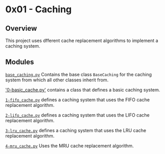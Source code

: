 # 0x01 - Caching

## Overview
This project uses dfferent cache replacement algorithms to implement a caching system.

## Modules
[`base_caching.py`](https://github.com/Wa2hingt0n/alx-backend/blob/main/0x01-caching/base_caching.py) Contains the base class `BaseCaching` for the caching system from which all other classes inherit from.

['0-basic_cache.py'](https://github.com/Wa2hingt0n/alx-backend/blob/main/0x01-caching/0-basic_cache.py) contains a class that defines a basic caching system.

[`1-fifo_cache.py`](https://github.com/Wa2hingt0n/alx-backend/blob/main/0x01-caching/1-fifo_cache.py) defines a caching system that uses the FIFO cache replacement algorithm.

[`2-lifo_cache.py`](https://github.com/Wa2hingt0n/alx-backend/blob/main/0x01-caching/2-lifo_cache.py) defines a caching system that uses the LIFO cache replacement algorithm.

[`3-lru_cache.py`](https://github.com/Wa2hingt0n/alx-backend/blob/main/0x01-caching/3-lru_cache.py) defines a caching system that uses the LRU cache replacement algorithm.

[`4-mru_cache.py`](https://github.com/Wa2hingt0n/alx-backend/blob/main/0x01-caching/4-mru_cache.py) Uses the MRU cache replacement algorithm.